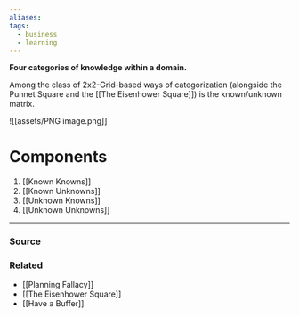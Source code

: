 ```yaml
---
aliases: 
tags:
  - business
  - learning
---
```

**Four categories of knowledge within a domain.**

Among the class of 2x2-Grid-based ways of categorization (alongside the Punnet Square and the [[The Eisenhower Square]]) is the known/unknown matrix. 

![[assets/PNG image.png]]

# Components

1. [[Known Knowns]] 
2. [[Known Unknowns]] 
3. [[Unknown Knowns]] 
4. [[Unknown Unknowns]] 

---

### Source


### Related
- [[Planning Fallacy]]
- [[The Eisenhower Square]]
- [[Have a Buffer]]